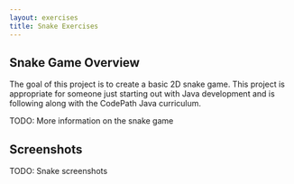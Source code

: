 ```yaml
---
layout: exercises
title: Snake Exercises
---
```


## Snake Game Overview

The goal of this project is to create a basic 2D snake game. This project is appropriate for someone just starting out with Java development and is following along with the CodePath Java curriculum.

TODO: More information on the snake game

## Screenshots

TODO: Snake screenshots